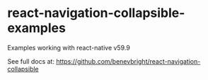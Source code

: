 # react-navigation-collapsible-examples
Examples working with react-native v59.9

See full docs at: https://github.com/benevbright/react-navigation-collapsible
